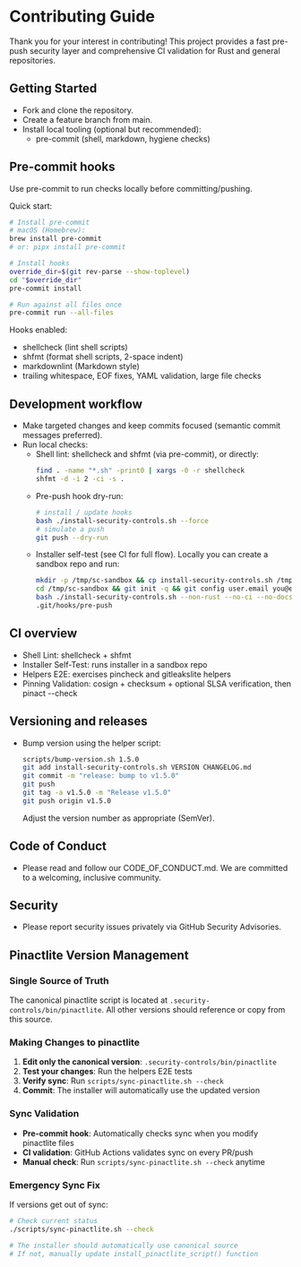 # Contributing Guide

Thank you for your interest in contributing! This project provides a fast pre-push security layer and comprehensive CI validation for Rust and general repositories.

## Getting Started
- Fork and clone the repository.
- Create a feature branch from main.
- Install local tooling (optional but recommended):
  - pre-commit (shell, markdown, hygiene checks)

## Pre-commit hooks
Use pre-commit to run checks locally before committing/pushing.

Quick start:

```bash
# Install pre-commit
# macOS (Homebrew):
brew install pre-commit
# or: pipx install pre-commit

# Install hooks
override_dir=$(git rev-parse --show-toplevel)
cd "$override_dir"
pre-commit install

# Run against all files once
pre-commit run --all-files
```

Hooks enabled:
- shellcheck (lint shell scripts)
- shfmt (format shell scripts, 2-space indent)
- markdownlint (Markdown style)
- trailing whitespace, EOF fixes, YAML validation, large file checks

## Development workflow
- Make targeted changes and keep commits focused (semantic commit messages preferred).
- Run local checks:
  - Shell lint: shellcheck and shfmt (via pre-commit), or directly:
    ```bash
    find . -name "*.sh" -print0 | xargs -0 -r shellcheck
    shfmt -d -i 2 -ci -s .
    ```
  - Pre-push hook dry-run:
    ```bash
    # install / update hooks
    bash ./install-security-controls.sh --force
    # simulate a push
    git push --dry-run
    ```
  - Installer self-test (see CI for full flow). Locally you can create a sandbox repo and run:
    ```bash
    mkdir -p /tmp/sc-sandbox && cp install-security-controls.sh /tmp/sc-sandbox/
    cd /tmp/sc-sandbox && git init -q && git config user.email you@example.com && git config user.name You
    bash ./install-security-controls.sh --non-rust --no-ci --no-docs --force
    .git/hooks/pre-push
    ```

## CI overview
- Shell Lint: shellcheck + shfmt
- Installer Self-Test: runs installer in a sandbox repo
- Helpers E2E: exercises pincheck and gitleakslite helpers
- Pinning Validation: cosign + checksum + optional SLSA verification, then pinact --check

## Versioning and releases
- Bump version using the helper script:
  ```bash
  scripts/bump-version.sh 1.5.0
  git add install-security-controls.sh VERSION CHANGELOG.md
  git commit -m "release: bump to v1.5.0"
  git push
  git tag -a v1.5.0 -m "Release v1.5.0"
  git push origin v1.5.0
  ```
  Adjust the version number as appropriate (SemVer).

## Code of Conduct
- Please read and follow our CODE_OF_CONDUCT.md. We are committed to a welcoming, inclusive community.

## Security
- Please report security issues privately via GitHub Security Advisories.

## Pinactlite Version Management

### Single Source of Truth
The canonical pinactlite script is located at `.security-controls/bin/pinactlite`. All other versions should reference or copy from this source.

### Making Changes to pinactlite
1. **Edit only the canonical version**: `.security-controls/bin/pinactlite`
2. **Test your changes**: Run the helpers E2E tests
3. **Verify sync**: Run `scripts/sync-pinactlite.sh --check`
4. **Commit**: The installer will automatically use the updated version

### Sync Validation
- **Pre-commit hook**: Automatically checks sync when you modify pinactlite files
- **CI validation**: GitHub Actions validates sync on every PR/push
- **Manual check**: Run `scripts/sync-pinactlite.sh --check` anytime

### Emergency Sync Fix
If versions get out of sync:
```bash
# Check current status
./scripts/sync-pinactlite.sh --check

# The installer should automatically use canonical source
# If not, manually update install_pinactlite_script() function
```
